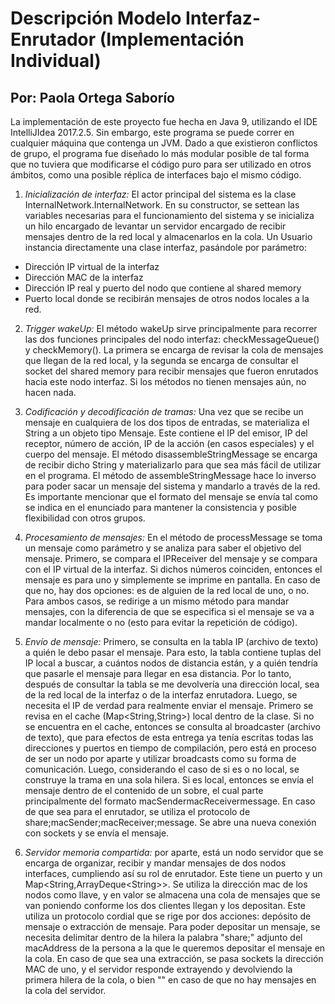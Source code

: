 # Descripción Modelo Interfaz-Enrutador (Implementación Individual)

## Por: Paola Ortega Saborío

La implementación de este proyecto fue hecha en Java 9, utilizando el IDE IntelliJIdea 2017.2.5. Sin embargo, este programa se puede correr en cualquier máquina que contenga un JVM. Dado a que existieron conflictos de grupo, el programa fue diseñado lo más modular posible de tal forma que no tuviera que modificarse el código puro para ser utilizado en otros ámbitos, como una posible réplica de interfaces bajo el mismo código. 

1. *Inicialización de interfaz:* El actor principal del sistema es la clase InternalNetwork.InternalNetwork. En su constructor, se settean las variables necesarias para el funcionamiento del sistema y se inicializa un hilo encargado de levantar un servidor encargado de recibir mensajes dentro de la red local y almacenarlos en la cola. Un Usuario instancia directamente una clase interfaz, pasándole por parámetro:
 * Dirección IP virtual de la interfaz
 * Dirección MAC de la interfaz
 * Dirección IP real y puerto del nodo que contiene al shared memory
 * Puerto local donde se recibirán mensajes de otros nodos locales a la red.

  

2. *Trigger wakeUp:* El método wakeUp sirve principalmente para recorrer las dos funciones principales del nodo interfaz: checkMessageQueue() y checkMemory(). La primera se encarga de revisar la cola de mensajes que llegan de la red local, y la segunda se encarga de consultar el socket del shared memory para recibir mensajes que fueron enrutados hacia este nodo interfaz. Si los métodos no tienen mensajes aún, no hacen nada.


3. *Codificación y decodificación de tramas:* Una vez que se recibe un mensaje en cualquiera de los dos tipos de entradas, se materializa el String a un objeto tipo Mensaje. Este contiene el IP del emisor, IP del receptor, número de acción, IP de la acción (en casos especiales) y el cuerpo del mensaje. El método disassembleStringMessage se encarga de recibir dicho String y materializarlo para que sea más fácil de utilizar en el programa. El método de assembleStringMessage hace lo inverso para poder sacar un mensaje del sistema y mandarlo a través de la red. Es importante mencionar que el formato del mensaje se envía tal como se indica en el enunciado para mantener la consistencia y posible flexibilidad con otros grupos.


4. *Procesamiento de mensajes:* En el método de processMessage se toma un mensaje como parámetro y se analiza para saber el objetivo del mensaje. Primero, se compara el IPReceiver del mensaje y se compara con el IP virtual de la interfaz. Si dichos números coinciden, entonces el mensaje es para uno y simplemente se imprime en pantalla. En caso de que no, hay dos opciones: es de alguien de la red local de uno, o no. Para ambos casos, se redirige a un mismo método para mandar mensajes, con la diferencia de que se especifica si el mensaje se va a mandar localmente o no (esto para evitar la repetición de código).


5. *Envío de mensaje:* Primero, se consulta en la tabla IP (archivo de texto) a quién le debo pasar el mensaje. Para esto, la tabla contiene tuplas del IP local a buscar, a cuántos nodos de distancia están, y a quién tendría que pasarle el mensaje para llegar en esa distancia. Por lo tanto, después de consultar la tabla se me devolvería una dirección local, sea de la red local de la interfaz o de la interfaz enrutadora. Luego, se necesita el IP de verdad para realmente enviar el mensaje. Primero se revisa en el cache (Map<String,String>) local dentro de la clase. Si no se encuentra en el cache, entonces se consulta al broadcaster (archivo de texto), que para efectos de esta entrega ya tenía escritas todas las direcciones y puertos en tiempo de compilación, pero está en proceso de ser un nodo por aparte y utilizar broadcasts como su forma de comunicación. Luego, considerando el caso de si es o no local, se construye la trama en una sola hilera. Si es local, entonces se envía el mensaje dentro de el contenido de un sobre, el cual parte principalmente del formato macSendermacReceivermessage. En caso de que sea para el enrutador, se utiliza el protocolo de share;macSender;macReceiver;message. Se abre una nueva conexión con sockets y se envía el mensaje. 


6. *Servidor memoria compartida:* por aparte, está un nodo servidor que se encarga de organizar, recibir y mandar mensajes de dos nodos interfaces, cumpliendo así su rol de enrutador. Este tiene un puerto y un Map<String,ArrayDeque\<String\>\>. Se utiliza la dirección mac de los nodos como llave, y en valor se almacena una cola de mensajes que se van poniendo conforme los dos clientes llegan y los depositan. Este utiliza un protocolo cordial que se rige por dos acciones: depósito de mensaje o extracción de mensaje. Para poder depositar un mensaje, se necesita delimitar dentro de la hilera la palabra "share;" adjunto del macAddress de la persona a la que le queremos depositar el mensaje en la cola. En caso de que sea una extracción, se pasa sockets la dirección MAC de uno, y el servidor responde extrayendo y devolviendo la primera hilera de la cola, o bien "" en caso de que no hay mensajes en la cola del servidor.



